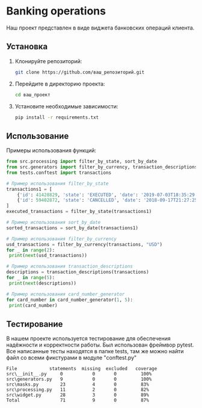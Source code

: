 # Banking operations

Наш проект представлен в виде виджета банковских операций клиента.

## Установка

1. Клонируйте репозиторий:
   ```bash
   git clone https://github.com/ваш_репозиторий.git
   ```
2. Перейдите в директорию проекта:
   ```bash
   cd ваш_проект
   ```
3. Установите необходимые зависимости:
   ```bash
   pip install -r requirements.txt
   ```

## Использование

Примеры использования функций:

```python
from src.processing import filter_by_state, sort_by_date
from src.generators import filter_by_currency, transaction_descriptions, card_number_generator
from tests.conftest import transactions

# Пример использования filter_by_state
transactions1 = [
    {'id': 41428829, 'state': 'EXECUTED', 'date': '2019-07-03T18:35:29.512364'},
    {'id': 59402872, 'state': 'CANCELLED', 'date': '2018-09-17T21:27:25.241241'}
]
executed_transactions = filter_by_state(transactions1)

# Пример использования sort_by_date
sorted_transactions = sort_by_date(transactions1)

# Пример использования filter_by_currency
usd_transactions = filter_by_currency(transactions, "USD")
for _ in range(2):
 print(next(usd_transactions))

# Пример использования transaction_descriptions
descriptions = transaction_descriptions(transactions)
for _ in range(5):
 print(next(descriptions))

# Пример использования card_number_generator
for card_number in card_number_generator(1, 5):
 print(card_number)
```

## Тестирование

В нашем проекте используется тестирование для обеспечения надёжности и корректности работы. Был использован фреймвор pytest.
Все написанные тесты находятся в папке tests, там же можно найти файл со всеми фикстурами в модуле "conftest.py"

```
File	        statements  missing  excluded   coverage
src\__init__.py	    0	        0       0         100%
src\generators.py   9           0       0         100%
src\masks.py	    23	        4       0         83%
src\processing.py   11	        2       0         82%
src\widget.py	    28	        3       0         89%
Total	            71	        9       0         87%
```
